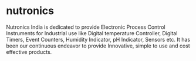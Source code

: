 # nutronics
Nutronics India is dedicated to provide Electronic Process Control Instruments for Industrial use like Digital temperature Controller, Digital Timers, Event Counters, Humidity Indicator, pH Indicator, Sensors etc. It has been our continuous endeavor to provide Innovative, simple to use and cost effective products.
